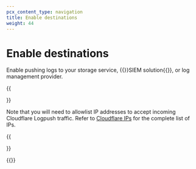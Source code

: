 ```yaml
---
pcx_content_type: navigation
title: Enable destinations
weight: 44
---
```


# Enable destinations

Enable pushing logs to your storage service, {{<glossary-tooltip term_id="SIEM">}}SIEM solution{{</glossary-tooltip>}}, or log management provider.

{{<Aside type="note">}}

Note that you will need to allowlist IP addresses to accept incoming Cloudflare Logpush traffic. Refer to [Cloudflare IPs](https://www.cloudflare.com/ips/) for the complete list of IPs.

{{</Aside>}}

{{<directory-listing>}}
